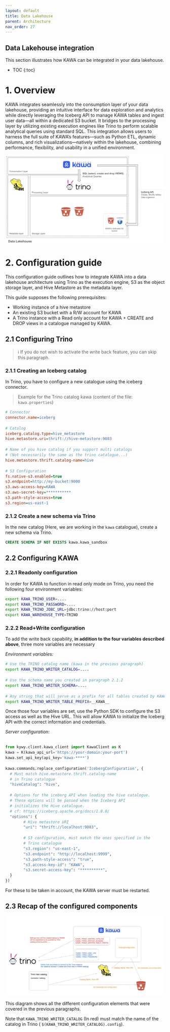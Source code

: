 ```yaml
---
layout: default
title: Data Lakehouse
parent: Architecture
nav_order: 27
---
```


## Data Lakehouse integration

This section illustrates how KAWA can be integrated in your data lakehouse.

* TOC
{:toc}

# 1. Overview

KAWA integrates seamlessly into the consumption layer of your data lakehouse, providing an intuitive interface for data exploration and analytics while directly leveraging the Iceberg API to manage KAWA tables and ingest user data—all within a dedicated S3 bucket. It bridges to the processing layer by utilizing existing execution engines like Trino to perform scalable analytical queries using standard SQL. This integration allows users to harness the full suite of KAWA’s features—such as Python ETL, dynamic columns, and rich visualizations—natively within the lakehouse, combining performance, flexibility, and usability in a unified environment.

![Data lakehouse](./readme-assets/lakehouse.png)

# 2. Configuration guide

This configuration guide outlines how to integrate KAWA into a data lakehouse architecture using Trino as the execution engine, S3 as the object storage layer, and Hive Metastore as the metadata layer.

This guide supposes the following prerequisites:

- Working instance of a hive metastore
- An existing S3 bucket with a R/W account for KAWA
- A Trino instance with a Read only account for KAWA + CREATE and DROP views in a catalogue managed by KAWA.

## 2.1 Configuring Trino

> ℹ️ If you do not wish to activate the write back feature, you can skip this paragraph.

### 2.1.1 Creating an Iceberg catalog

In Trino, you have to configure a new catalogue using the iceberg connector.

> Example for the Trino catalog kawa (content of the file: `kawa.properties`)

```ini
# Connector
connector.name=iceberg

# Catalog
iceberg.catalog.type=hive_metastore
hive.metastore.uri=thrift://hive-metastore:9083

# Name of you hive catalog if you support multi catalogs
# (Not necessarily the same as the trino catalogue...)
hive.metastore.thrift.catalog-name=hive

# S3 Configuration
fs.native-s3.enabled=true
s3.endpoint=http://my-bucket:9000
s3.aws-access-key=KAWA
s3.aws-secret-key=***********
s3.path-style-access=true
s3.region=us-east-1
```

### 2.1.2 Create a new schema via Trino

In the new catalog (Here, we are working in the `kawa` catalogue), create a new schema via Trino.

```sql
CREATE SCHEMA IF NOT EXISTS kawa.kawa_sandbox
```

## 2.2 Configuring KAWA

### 2.2.1 Readonly configuration

In order for KAWA to function in read only mode on Trino, you need the following four environment variables:

```bash
export KAWA_TRINO_USER=....
export KAWA_TRINO_PASSWORD=....
export KAWA_TRINO_JDBC_URL=jdbc:trino://host:port
export KAWA_WAREHOUSE_TYPE=TRINO
```

### 2.2.2 Read+Write configuration

To add the write back capability, __in addition to the four variables described above__, three more variables are necessary

_Environment variables:_

```bash
# Use the TRINO catalog name (kawa in the previous paragraph)
export KAWA_TRINO_WRITER_CATALOG=....

# Use the schema name you created in paragraph 2.1.2
export KAWA_TRINO_WRITER_SCHEMA=....

# Any string that will serve as a prefix for all tables created by KAWA
export KAWA_TRINO_WRITER_TABLE_PREFIX=__KAWA__
```

Once those four variables are set, use the Python SDK to configure the S3 access as well as the Hive URL. This will allow KAWA to initialize the Iceberg API with the correct information and credentials.

_Server configuration:_

```python

from kywy.client.kawa_client import KawaClient as K
kawa = K(kawa_api_url='https://your-domain:your-port')
kawa.set_api_key(api_key='kawa-****')

kawa.commands.replace_configuration('IcebergConfiguration', {
  # Must match hive.metastore.thrift.catalog-name 
  # in Trino catalogue
  "hiveCatalog": "hive",

  # Options for the iceberg API when loading the hive catalogue.
  # These options will be passed when the Iceberg API
  # initializes the Hive catalogue.
  # cf: https://iceberg.apache.org/docs/1.8.0/
  "options": {
        # Hive metastore URI
        "uri": "thrift://localhost:9083",
       
        # S3 configuration, must match the ones specified in the 
        # Trino catalogue
        "s3.region": "us-east-1",
        "s3.endpoint": "http://localhost:9999",
        "s3.path-style-access": "true",
        "s3.access-key-id": "KAWA",
        "s3.secret-access-key": "**********",      
  }
})
```

For these to be taken in account, the KAWA server must be restarted.



## 2.3 Recap of the configured components

![Data lakehouse](./readme-assets/lakehouse_config.png)

This diagram shows all the different configuration elements that were covered in the previous paragraphs.

Note that `KAWA_TRINO_WRITER_CATALOG` (In red) must match the name of the catalog in Trino ( `$(KAWA_TRINO_WRITER_CATALOG).config`).